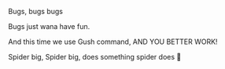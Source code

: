 Bugs, bugs bugs

Bugs just wana have fun.

And this time we use Gush command, AND YOU BETTER WORK!

Spider big, Spider big, does something spider does :pig_nose:
